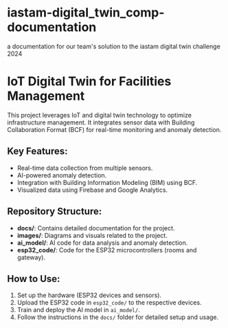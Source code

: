 # iastam-digital_twin_comp-documentation
a documentation for our team's solution to the iastam digital twin challenge 2024
# IoT Digital Twin for Facilities Management
This project leverages IoT and digital twin technology to optimize infrastructure management. It integrates sensor data with Building Collaboration Format (BCF) for real-time monitoring and anomaly detection.
## Key Features:
- Real-time data collection from multiple sensors.
- AI-powered anomaly detection.
- Integration with Building Information Modeling (BIM) using BCF.
- Visualized data using Firebase and Google Analytics.
## Repository Structure:
- **docs/**: Contains detailed documentation for the project.
- **images/**: Diagrams and visuals related to the project.
- **ai_model/**: AI code for data analysis and anomaly detection.
- **esp32_code/**: Code for the ESP32 microcontrollers (rooms and gateway).
  
## How to Use:
1. Set up the hardware (ESP32 devices and sensors).
2. Upload the ESP32 code in `esp32_code/` to the respective devices.
3. Train and deploy the AI model in `ai_model/`.
4. Follow the instructions in the `docs/` folder for detailed setup and usage.
